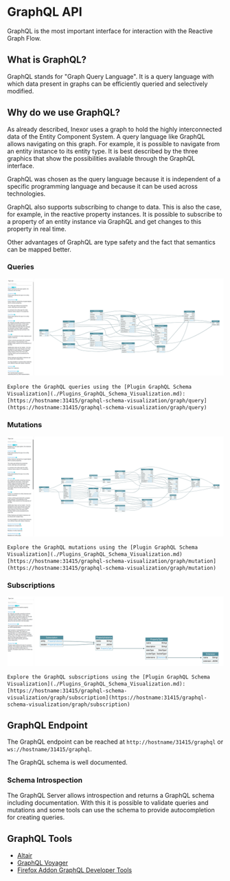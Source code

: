# GraphQL API

GraphQL is the most important interface for interaction with the Reactive Graph Flow.

## What is GraphQL?

GraphQL stands for "Graph Query Language". It is a query language with which data present in graphs can be efficiently
queried and selectively modified.

## Why do we use GraphQL?

As already described, Inexor uses a graph to hold the highly interconnected data of the Entity Component System. A query
language like GraphQL allows navigating on this graph. For example, it is possible to navigate from an entity instance
to its entity type. It is best described by the three graphics that show the possibilities available through the GraphQL
interface.

GraphQL was chosen as the query language because it is independent of a specific programming language and because it can
be used across technologies.

GraphQL also supports subscribing to change to data. This is also the case, for example, in the reactive property
instances. It is possible to subscribe to a property of an entity instance via GraphQL and get changes to this property
in real time.

Other advantages of GraphQL are type safety and the fact that semantics can be mapped better.

### Queries

![GraphQL Queries](images/queries.png)

```admonish tip "GraphQL Schema Visualization"
Explore the GraphQL queries using the [Plugin GraphQL Schema Visualization](./Plugins_GraphQL_Schema_Visualization.md):
[https://hostname:31415/graphql-schema-visualization/graph/query](https://hostname:31415/graphql-schema-visualization/graph/query)
```

### Mutations

![GraphQL Mutations](images/mutations.png)

```admonish tip "GraphQL Schema Visualization"
Explore the GraphQL mutations using the [Plugin GraphQL Schema Visualization](./Plugins_GraphQL_Schema_Visualization.md)
[https://hostname:31415/graphql-schema-visualization/graph/mutation](https://hostname:31415/graphql-schema-visualization/graph/mutation)
```

### Subscriptions

![GraphQL Subscriptions](images/subscriptions.png)

```admonish tip "GraphQL Schema Visualization"
Explore the GraphQL subscriptions using the [Plugin GraphQL Schema Visualization](./Plugins_GraphQL_Schema_Visualization.md):
[https://hostname:31415/graphql-schema-visualization/graph/subscription](https://hostname:31415/graphql-schema-visualization/graph/subscription)
```

## GraphQL Endpoint

The GraphQL endpoint can be reached at `http://hostname/31415/graphql` or `ws://hostname/31415/graphql`.

The GraphQL schema is well documented.

### Schema Introspection

The GraphQL Server allows introspection and returns a GraphQL schema including documentation. With this it is possible
to validate queries and mutations and some tools can use the schema to provide autocompletion for creating queries.

## GraphQL Tools

* [Altair](https://altair.sirmuel.design/)
* [GraphQL Voyager](https://apis.guru/graphql-voyager/)
* [Firefox Addon GraphQL Developer Tools](https://addons.mozilla.org/de/firefox/addon/graphql-developer-tools/)
